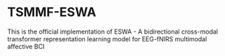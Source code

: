 # TSMMF-ESWA
This is the official implementation of ESWA - A bidirectional cross-modal transformer representation learning model for EEG-fNIRS multimodal affective BCI
